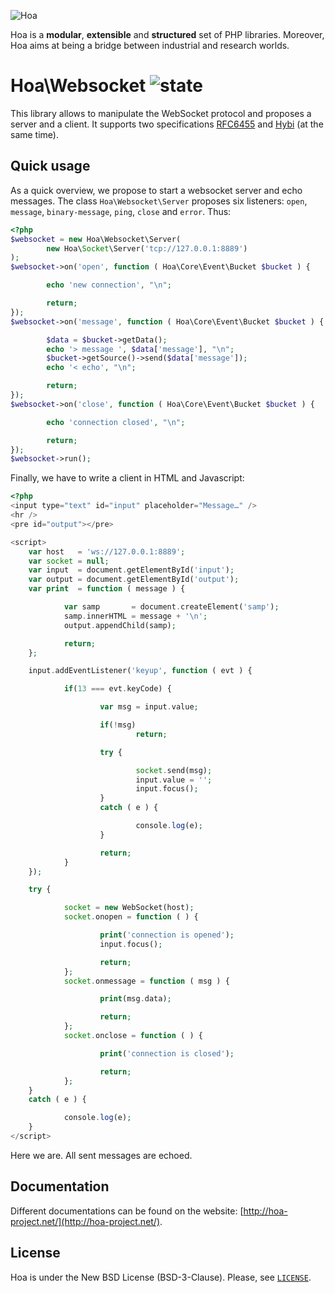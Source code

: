 ![Hoa](http://static.hoa-project.net/Image/Hoa_small.png)

Hoa is a **modular**, **extensible** and **structured** set of PHP libraries.
Moreover, Hoa aims at being a bridge between industrial and research worlds.

# Hoa\Websocket ![state](http://central.hoa-project.net/State/Websocket)

This library allows to manipulate the WebSocket protocol and proposes a server
and a client. It supports two specifications
[RFC6455](https://tools.ietf.org/html/rfc6455) and
[Hybi](https://tools.ietf.org/wg/hybi/draft-ietf-hybi-thewebsocketprotocol/) (at
the same time).

## Quick usage

As a quick overview, we propose to start a websocket server and echo messages.
The class `Hoa\Websocket\Server` proposes six listeners: `open`, `message`,
`binary-message`, `ping`, `close` and `error`. Thus:
```php
<?php
$websocket = new Hoa\Websocket\Server(
		new Hoa\Socket\Server('tcp://127.0.0.1:8889')
);
$websocket->on('open', function ( Hoa\Core\Event\Bucket $bucket ) {

		echo 'new connection', "\n";

		return;
});
$websocket->on('message', function ( Hoa\Core\Event\Bucket $bucket ) {

		$data = $bucket->getData();
		echo '> message ', $data['message'], "\n";
		$bucket->getSource()->send($data['message']);
		echo '< echo', "\n";

		return;
});
$websocket->on('close', function ( Hoa\Core\Event\Bucket $bucket ) {

		echo 'connection closed', "\n";

		return;
});
$websocket->run();
```

Finally, we have to write a client in HTML and Javascript:
```php
<?php
<input type="text" id="input" placeholder="Message…" />
<hr />
<pre id="output"></pre>

<script>
	var host   = 'ws://127.0.0.1:8889';
	var socket = null;
	var input  = document.getElementById('input');
	var output = document.getElementById('output');
	var print  = function ( message ) {

			var samp       = document.createElement('samp');
			samp.innerHTML = message + '\n';
			output.appendChild(samp);

			return;
	};

	input.addEventListener('keyup', function ( evt ) {

			if(13 === evt.keyCode) {

					var msg = input.value;

					if(!msg)
							return;

					try {

							socket.send(msg);
							input.value = '';
							input.focus();
					}
					catch ( e ) {

							console.log(e);
					}

					return;
			}
	});

	try {

			socket = new WebSocket(host);
			socket.onopen = function ( ) {

					print('connection is opened');
					input.focus();

					return;
			};
			socket.onmessage = function ( msg ) {

					print(msg.data);

					return;
			};
			socket.onclose = function ( ) {

					print('connection is closed');

					return;
			};
	}
	catch ( e ) {

			console.log(e);
	}
</script>
```

Here we are. All sent messages are echoed.

## Documentation

Different documentations can be found on the website:
[http://hoa-project.net/](http://hoa-project.net/).

## License

Hoa is under the New BSD License (BSD-3-Clause). Please, see
[`LICENSE`](http://hoa-project.net/LICENSE).
